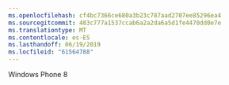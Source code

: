 ```yaml
---
ms.openlocfilehash: cf4bc7366ce680a3b23c787aad2707ee85296ea4
ms.sourcegitcommit: 483c777a1537ccab6a2a2da6a5d1fe4470dd0e7e
ms.translationtype: MT
ms.contentlocale: es-ES
ms.lasthandoff: 06/19/2019
ms.locfileid: "61564788"
---
```

Windows Phone 8